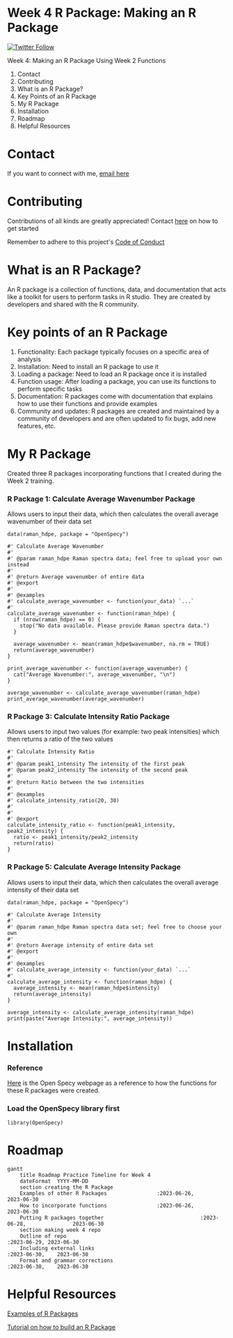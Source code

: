 # Week 4 R Package: Making an R Package

[![Twitter Follow](https://img.shields.io/twitter/follow/csulb?style=social)](https://twitter.com/csulb/with_replies)

Week 4: Making an R Package Using Week 2 Functions
1. Contact
2. Contributing
3. What is an R Package?
4. Key Points of an R Package
5. My R Package
6. Installation
7. Roadmap
8. Helpful Resources

# Contact
If you want to connect with me, [email here](mailto:hannah@mooreplasticresearch.org)

# Contributing
Contributions of all kinds are greatly appreciated!
Contact [here](mailto:hannah@mooreplasticresearch.org) on how to get started

Remember to adhere to this project's [Code of Conduct](https://github.com/Cambalab/fake-data-generator/blob/master/.github/CODE_OF_CONDUCT.md)

# What is an R Package?
An R package is a collection of functions, data, and documentation that acts like a toolkit for users to perform tasks in R studio. They are created by developers and shared with the R community.

# Key points of an R Package
1. Functionality: Each package typically focuses on a specific area of analysis
2. Installation: Need to install an R package to use it
3. Loading a package: Need to load an R package once it is installed
4. Function usage: After loading a package, you can use its functions to perform specific tasks
5. Documentation: R packages come with documentation that explains how to use their functions and provide examples
6. Community and updates: R packages are created and maintained by a community of developers and are often updated to fix bugs, add new features, etc.

# My R Package
Created three R packages incorporating functions that I created during the Week 2 training.

### R Package 1: Calculate Average Wavenumber Package
Allows users to input their data, which then calculates the overall average wavenumber of their data set
```
data(raman_hdpe, package = "OpenSpecy")

#' Calculate Average Wavenumber
#'
#' @param raman_hdpe Raman spectra data; feel free to upload your own instead
#'
#' @return Average wavenumber of entire data
#' @export
#'
#' @examples
#' calculate_average_wavenumber <- function(your_data) `...`
#'
calculate_average_wavenumber <- function(raman_hdpe) {
  if (nrow(raman_hdpe) == 0) {
    stop("No data available. Please provide Raman spectra data.")
  }

  average_wavenumber <- mean(raman_hdpe$wavenumber, na.rm = TRUE)
  return(average_wavenumber)
}

print_average_wavenumber <- function(average_wavenumber) {
  cat("Average Wavenumber:", average_wavenumber, "\n")
}

average_wavenumber <- calculate_average_wavenumber(raman_hdpe)
print_average_wavenumber(average_wavenumber)
```

### R Package 3: Calculate Intensity Ratio Package
Allows users to input two values (for example: two peak intensities) which then returns a ratio of the two values
```
#' Calculate Intensity Ratio
#'
#' @param peak1_intensity The intensity of the first peak
#' @param peak2_intensity The intensity of the second peak
#'
#' @return Ratio between the two intensities
#'
#' @examples
#' calculate_intensity_ratio(20, 30)
#'
#'
#' @export
calculate_intensity_ratio <- function(peak1_intensity, peak2_intensity) {
  ratio <- peak1_intensity/peak2_intensity
  return(ratio)
}
```

### R Package 5: Calculate Average Intensity Package
Allows users to input their data, which then calculates the overall average intensity of their data set
```
data(raman_hdpe, package = "OpenSpecy")

#' Calculate Average Intensity
#'
#' @param raman_hdpe Raman spectra data set; feel free to choose your own
#'
#' @return Average intensity of entire data set
#' @export
#'
#' @examples
#' calculate_average_intensity <- function(your_data) `...`
#'
calculate_average_intensity <- function(raman_hdpe) {
  average_intensity <- mean(raman_hdpe$intensity)
  return(average_intensity)
}

average_intensity <- calculate_average_intensity(raman_hdpe)
print(paste("Average Intensity:", average_intensity))
```

# Installation
### Reference
[Here](https://github.com/wincowgerDEV/OpenSpecy-package) is the Open Specy webpage as a reference to how the functions for these R packages were created.

### Load the OpenSpecy library first
```
library(OpenSpecy)
```

# Roadmap
```mermaid
gantt
    title Roadmap Practice Timeline for Week 4
    dateFormat  YYYY-MM-DD
    section creating the R Package
    Examples of other R Packages                :2023-06-26,                             2023-06-30
    How to incorporate functions                :2023-06-26,                             2023-06-30
    Putting R packages together                               :2023-06-28,               2023-06-30
    section making week 4 repo
    Outline of repo                                                         :2023-06-29, 2023-06-30
    Including external links                                                            :2023-06-30,    2023-06-30
    Format and grammar corrections                                                      :2023-06-30,    2023-06-30
```

# Helpful Resources
[Examples of R Packages](https://github.com/nanxstats/awesome-shiny-extensions)

[Tutorial on how to build an R Package](https://www.prestevez.com/post/r-package-tutorial/)
